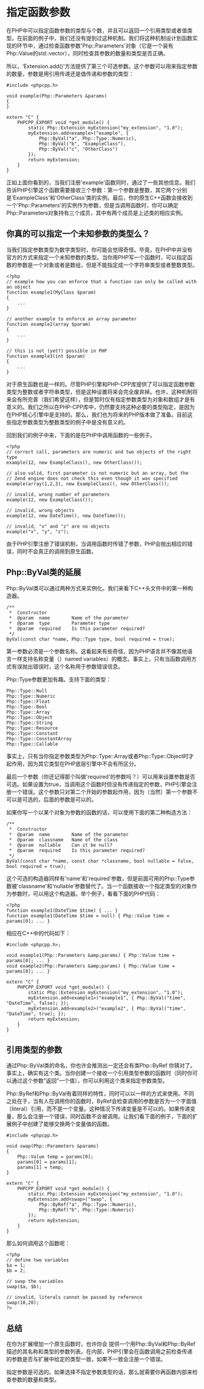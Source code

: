 # 指定函数参数
在PHP中可以指定函数参数的类型与个数，并且可以返回一个引用类型或者值类型。在前面的例子中，我们还没有提到过这种机制。我们将这种机制设计到函数实现的环节中，通过检查函数参数'Php::Parameters'对象（它是一个装有Php::Value的std::vector），同时检查其参数的数量和类型是否正确。

所以，‘Extension.add()'方法提供了第三个可选参数。这个参数可以用来指定参数的数量，参数是用引用传递还是值传递和参数的类型：

```
#include <phpcpp.h>

void example(Php::Parameters &params)
{
}

extern "C" {
    PHPCPP_EXPORT void *get_module() {
        static Php::Extension myExtension("my_extension", "1.0");
        myExtension.add<example>("example", {
            Php::ByVal("a", Php::Type::Numeric),
            Php::ByVal("b", "ExampleClass"),
            Php::ByVal("c", "OtherClass")
        });
        return myExtension;
    }
}
```

正如上面你看到的，当我们注册'example'函数同时，通过了一些其他信息。我们告诉PHP引擎这个函数需要接收三个参数：第一个参数是整数，其它两个分别是‘ExampleClass'和'OtherClass'类的实例。最后，你的原生C++函数会接收到一个’Php::Parameters'的实例作为参数，但是当调用函数时，你可以确定Php::Parameters对象持有三个成员，其中有两个成员是上述类的相应实例。

## 你真的可以指定一个未知参数的类型么？
当我们指定参数类型为数字类型时，你可能会觉得奇怪。毕竟，在PHP中并没有官方的方式来指定一个未知参数的类型。当你用PHP写一个函数时，可以指定函数的参数是一个对象或者是数组，但是不能指定成一个字符串类型或者整数类型。

```
<?php
// example how you can enforce that a function can only be called with an object
function example1(MyClass $param)
{
    ...
}

// another example to enforce an array parameter
function example2(array $param)
{
    ...
}

// this is not (yet?) possible in PHP
function example3(int $param)
{
    ...
}
```

对于原生函数也是一样的。尽管PHP引擎和PHP-CPP库提供了可以指定函数参数类型为整数或者字符串类型，但是这种设置将来会完全废弃掉。也许，这种机制将来会有所完善（我们希望这样），但是暂时仅有指定参数类型为对象和数组才是有意义的。我们之所以在PHP-CPP库中，仍然要支持这种必要的类型指定，是因为在PHP核心引擎中是支持的。那么，我们也为将来的PHP版本做了准备。目前这些指定参数类型为整数类型的例子中是没有意义的。

回到我们的例子中来，下面的是在PHP中调用函数的一些例子。
```
<?php
// correct call, parameters are numeric and two objects of the right type
example(12, new ExampleClass(), new OtherClass());

// also valid, first parameter is not numeric but an array, but the
// Zend engine does not check this even though it was specified
example(array(1,2,3), new ExampleClass(), new OtherClass());

// invalid, wrong number of parameters
example(12, new ExampleClass());

// invalid, wrong objects
example(12, new DateTime(), new DateTime());

// invalid, "x" and "z" are no objects
example("x", "y", "z");
```

由于PHP引擎注册了错误机制，当调用函数时传错了参数，PHP会抛出相应的错误，同时不会真正的调用到原生函数。

## Php::ByVal类的延展
Php::ByVal类可以通过两种方式来实例化。我们来看下C++头文件中的第一种构造器。

```
/**
 *  Constructor
 *  @param  name        Name of the parameter
 *  @param  type        Parameter type
 *  @param  required    Is this parameter required?
 */
ByVal(const char *name, Php::Type type, bool required = true);
```

第一参数必须是一个参数名称。这看起来有些奇怪，因为PHP语言并不像其他语言一样支持名称变量（）named variables）的概念。事实上，只有当函数调用方式有误抛出错误时，这个名称用于参数错误信息。

Php::Type参数更加有趣。支持下面的类型：

```
Php::Type::Null
Php::Type::Numeric
Php::Type::Float
Php::Type::Bool
Php::Type::Array
Php::Type::Object
Php::Type::String
Php::Type::Resource
Php::Type::Constant
Php::Type::ConstantArray
Php::Type::Callable
```

事实上，只有当你指定参数类型为Php::Type::Array或者Php::Type::Object时才起作用，因为其它类型在PHP底层引擎中不会有所区分。

最后一个参数（你还记得那个叫做'required'的参数吗？）可以用来设置参数是否可选。如果设置为true，当调用这个函数时但没有传递指定的参数，PHP引擎会注册一个错误。这个参数只对第二个开始的参数起作用，因为（当然）第一个参数不可以是可选的，后面的参数是可以的。

如果你写一个以某个对象为参数的函数的话，可以使用下面的第二种构造方法：

```
/**
 *  Constructor
 *  @param  name        Name of the parameter
 *  @param  classname   Name of the class
 *  @param  nullable    Can it be null?
 *  @param  required    Is this parameter required?
 */
ByVal(const char *name, const char *classname, bool nullable = false, bool required = true);
```

这个可选的构造器同样有'name'和'required'参数，但是前面可用的Php::Type参数被'classname'和'nullable'参数替代了。当一个函数接收一个指定类型的对象作为参数时，可以用这个构造器。举个例子，看看下面的PHP代码：

```
<?php
function example1(DateTime $time) { ... }
function example1(DateTime $time = null) { Php::Value time = params[0]; ... }
```

相应在C++中的代码如下：

```
#include <phpcpp.h>;

void example1(Php::Parameters &amp;params) { Php::Value time = params[0]; ... }
void example2(Php::Parameters &amp;params) { Php::Value time = params[0]; ... }

extern "C" {
    PHPCPP_EXPORT void *get_module() {
        static Php::Extension myExtension("my_extension", "1.0");
        myExtension.add<example1>("example1", { Php::ByVal("time", "DateTime", false); });
        myExtension.add<example2>("example2", { Php::ByVal("time", "DateTime", true); });
        return myExtension;
    }
}
```

## 引用类型的参数
通过Php::ByVal类的命名，你也许会推测出一定还会有类Php::ByRef 你猜对了。事实上，确实有这个类。当你创建一个接收一个引用类型参数的函数时（同时你可以通过这个参数“返回”一个值），你可以利用这个类来指定参数类型。

Php::ByRef和Php::ByVal有着同样的特性，同时可以以一样的方式来使用。不同之处在于，当有人在调用你的函数时，ByRef会检查调用的参数是否为一个字面值（literal）引用，而不是一个变量。这种情况下传递变量是不可以的。如果传递变量，那么会注册一个错误，同时函数不会被调用。让我们看下面的例子，下面的扩展例子中创建了能够交换两个变量值的函数。

```
#include <phpcpp.h>

void swap(Php::Parameters &params)
{
    Php::Value temp = params[0];
    params[0] = params[1];
    params[1] = temp;
}

extern "C" {
    PHPCPP_EXPORT void *get_module() {
        static Php::Extension myExtension("my_extension", "1.0");
        myExtension.add<swap>("swap", {
            Php::ByRef("a", Php::Type::Numeric),
            Php::ByRef("b", Php::Type::Numeric)
        });
        return myExtension;
    }
}
```

那么如何调用这个函数呢：

```
<?php
// define two variables
$a = 1;
$b = 2;

// swap the variables
swap($a, $b);

// invalid, literals cannot be passed by reference
swap(10,20);
?>
```

## 总结
在你为扩展增加一个原生函数时，也许你会 提供一个用Php::ByVal和Php::ByRef描述的其名称和类型的参数列表。在内部，PHP引擎会在函数调用之前检查传递的参数是否与扩展中给定的类型一致，如果不一致会注册一个错误。

指定参数是可选的。如果选择不指定参数类型的话，那么就需要你再函数内部来检查参数的数量和类型。

